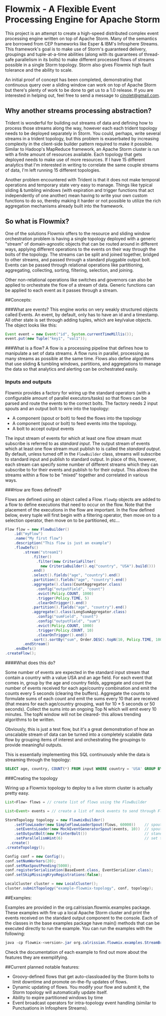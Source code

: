 Flowmix - A Flexible Event Processing Engine for Apache Storm
=============================================================

This project is an attempt to create a high-speed distributed complex event processing engine written on top of Apache Storm. Many of the semantics are borrowed from CEP frameworks like Esper & IBM's Infosphere Streams. This framework's goal is to make use of Storm's guaranteed delivery, groupings and tuple-at-a-time abilities (along with its guarantees of thread-safe parallelism in its bolts) to make different processed flows of streams possible in a single Storm topology. Storm also gives Flowmix high fault tolerance and the ability to scale.

An initial proof of concept has been completed, demonstrating that continuous query over a sliding window can work on top of Apache Storm but there's plenty of work to be done to get us to a 1.0 release. If you are interested in helping out, feel free to send a message to cjnolet@gmail.com.

## Why another streams processing abstraction?

Trident is wonderful for building out streams of data and defining how to process those streams along the way, however each each trident topology needs to be deployed separately in Storm. You could, perhaps, write several streams in a trident topology, but this problem is exaserbated by increasing complexity in the client-side builder pattern required to make it possible. Similar to Hadoop's MapReduce framework, an Apache Storm cluster is run with a finite amount of resources available. Each topology that gets deployed needs to make use of more resources. If I have 15 different analytics that I'm interested in writing to correlate the same couple streams of data, I'm left running 15 different topologies.

Another problem encountered with Trident is that it does not make temporal operations and temporary state very easy to manage. Things like typical sliding & tumbling windows (with expiration and trigger functions that act independently of one another) mean having to write your own custom functions to do so, thereby making it harder or not possible to utilize the rich aggregation mechanisms already built into the framework.


## So what is Flowmix?

One of the solutions Flowmix offers to the resource and sliding window orchestration problem is having a single topology deployed with a generic "stream" of domain-agnostic objects that can be routed around in different ways, applying different operations to the events on their way through the bolts of the topology. The streams can be split and joined together, bridged to other streams, and passed through a standard pluggable output bolt. Events can be passed through relational operations like partitioning, aggregating, collecting, sorting, filtering, selection, and joining.

Other non-relational operations like switches and governors can also be applied to orchestrate the flow of a stream of data. Generic functions can be applied to each event as it passes through a stream.


##Concepts:

###What are events?
This engine works on very weakly structured objects called Events. An event, by default, only has to have an id and a timestamp. All other state is set through adding tuples, which are key/value objects. The object looks like this:

```java
Event event = new Event("id", System.currentTimeMillis());
event.put(new Tuple("key1", "val1"));
```


###What is a flow?
A flow is a processing pipeline that defines how to manipulate a set of data streams. A flow runs in parallel, processing as many streams as possible at the same time. Flows also define algorithms that use sliding & tumbling windows, partitions, and aggregations to manage the data so that analytics and alerting can be orchestrated easily. 

### Inputs and outputs

Flowmix provides a factory for wiring up the standard operators (with a configurable amount of parallel executors/tasks) so that flows can be parsed and route the events to the correct bolts. The factory needs 2 input spouts and an output bolt to wire into the topology:

- A component (spout or bolt) to feed the flows into the topology
- A component (spout or bolt) to feed events into the topology.
- A bolt to accept output events 

The input stream of events for which at least one flow stream must subscribe is referred to as _standard input_. The output stream of events which at least one flow stream must publish to is called the _standard output_. By default, unless turned off in the ```FlowBuilder``` class, streams will subscribe to standard input and publish to standard output. In place of this, however, each stream can specify some number of different streams which they can subscribe to for their events and publish to for their output. This allows the streams within a flow to be "mixed" together and correlated in various ways.


###How are flows defined?

Flows are defined using an object called a Flow. ```FlowOp``` objects are added to a flow to define executions that need to occur on the flow. Note that the placement of the executions in the flow are important. In the flow defined below, every tuple will first begin with a filtering operator, then move on to a selection operator, then move on to be partitioned, etc...

```Java
Flow flow = new FlowBuilder()
    .id("myFlow")
    .name("My first flow")
    .description("This flow is just an example")
    .flowDefs()
        .stream("stream1")
            .filter()
              .filter(new CriteriaFilter(
                new CriteriaBuilder().eq("country", "USA").build()))
            .end()
            .select().fields("age", "country").end()
            .partition().fields("age", "country").end()
            .aggregate().class(CountAggregator.class)
              .config("outputField", "count")
              .evict(Policy.COUNT, 1000)
              .trigger(Policy.TIME, 5)
              .clearOnTrigger().end()
            .partition().fields("age", "country").end()
            .aggregate().class(LongSumAggregator.class)
              .config("sumField", "count")
              .config("outputField", "sum")
              .evict(Policy.COUNT, 1000)
              .trigger(Policy.COUNT, 10)
              .clearOnTrigger().end()
            .sort().sortBy("sum", Order.DESC).topN(10, Policy.TIME, 1000*60*10, false).end()
        .endStream()
    .endDefs()
.createFlow();
```

####What does this do?

Some number of events are expected in the standard input stream that contain a country with a value USA and an age field. For each event that comes in, group by the age and country fields, aggregate and count the number of events received for each age/country combination and emit the counts every 5 seconds (clearing the buffers). Aggregate the counts to formulate sums of each count and emit the sums every 10 that are received (that means for each age/country grouping, wait for 10 * 5 seconds or 50 seconds). Collect the sums into an ongoing Top N which will emit every 10 minutes. The topN window will not be cleared- this allows trending algorithms to be written. 

Obviously, this is just a test flow, but it's a great demonstration of how an unscalable stream of data can be turned into a completely scalable data flow by grouping items of interest and orchestrating the groupings to provide meaningful outputs.

This is essentially implementing this SQL continuously while the data is streaming through the topology:
```sql
SELECT age, country, COUNT(*) FROM input WHERE country = 'USA' GROUP BY age, country  ORDER BY age DESC LIMIT 10;
```

###Creating the topology

Wiring up a Flowmix topology to deploy to a live storm cluster is actually pretty easy.
```java
List<Flow> flows = // create list of flows using the FlowBuilder

List<Event> events = // create a list of mock events to send through Flowmix

StormTopology topology = new FlowmixBuilder()
    .setFlowLoader(new SimpleFlowLoaderSpout(flows, 60000))    // spout to provide the flows
    .setEventsLoader(new MockEventGeneratorSpout(events, 10))  // spout to provide the events
    .setOutputBolt(new PrinterBolt())                          // standard output bolt 
    .setParallelismHint(6)                                     // set the amount of parallelism 
  .create()
.createTopology();

Config conf = new Config();
conf.setNumWorkers(20);
conf.setMaxSpoutPending(5000);
conf.registerSerialization(BaseEvent.class, EventSerializer.class);
conf.setSkipMissingKryoRegistrations(false);

LocalCluster cluster = new LocalCluster();
cluster.submitTopology("example-flowmix-topology", conf, topology);
```

##Examples: 

Examples are provided in the org.calrissian.flowmix.examples package. These examples with fire up a local Apache Storm cluster and print the events received on the standard output component to the console. Each of the classes in the base examples package have main() methods that can be executed directly to run the example. You can run the examples with the following:

```java
java -cp flowmix-<version>.jar org.calrissian.flowmix.examples.StreamBridgeExample
```

Check the documentation of each example to find out more about the features they are exemplifying.


##Current planned notable features:

- Groovy-defined flows that get auto-classloaded by the Storm bolts to limit downtime and promote on-the-fly updates of flows.
- Dynamic updating of flows. You modify your flow and submit it, the Storm topology will automatically update itself.
- Ability to expire partitioned windows by time
- Event broadcast operators for intra-topology event handling (similar to Punctuations in Infosphere Streams).
